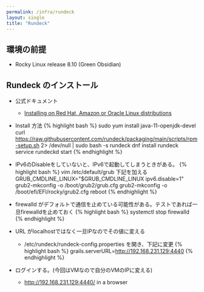 ```yaml
---
permalink: /infra/rundeck
layout: single
title: "Rundeck"
---
```


## 環境の前提

* Rocky Linux release 8.10 (Green Obsidian)

## Rundeck のインストール

* 公式ドキュメント
  * [Installing on Red Hat, Amazon or Oracle Linux distributions](
https://docs.rundeck.com/docs/administration/install/linux-rpm.html)

* Install 方法
{% highlight bash %}
sudo yum install java-11-openjdk-devel
curl https://raw.githubusercontent.com/rundeck/packaging/main/scripts/rpm-setup.sh 2> /dev/null | sudo bash -s rundeck
dnf install rundeck
service rundeckd start
{% endhighlight %}

* IPv6のDisableをしていないと、IPv6で起動してしまうときがある。
{% highlight bash %}
vim /etc/default/grub
下記を加える
GRUB_CMDLINE_LINUX="$GRUB_CMDLINE_LINUX ipv6.disable=1"
grub2-mkconfig -o /boot/grub2/grub.cfg
grub2-mkconfig -o /boot/efi/EFI/rocky/grub2.cfg
reboot
{% endhighlight %}

* firewalld がデフォルトで通信を止めている可能性がある。テストであれば一旦firewalldを止めておく
{% highlight bash %}
systemctl stop firewalld
{% endhighlight %}

* URL がlocalhostではなく一旦IPなのでその値に変える
  * /etc/rundeck/rundeck-config.properties を開き、下記に変更
{% highlight bash %}
grails.serverURL=http://192.168.231.129:4440
{% endhighlight %}

* ログインする。(今回はVMなので自分のVMのIPに変える)
  * http://192.168.231.129:4440/ in a browser
